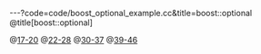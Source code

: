 ---?code=code/boost_optional_example.cc&title=boost::optional
@title[boost::optional]

@[17-20](1.使用不可能存在的值)
@[22-28](2.使用单独的boost值标记)
@[30-37](3.使用boost::optional)
@[39-46](boost::optional用法)
